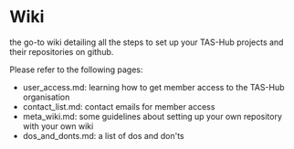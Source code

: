 # Wiki
the go-to wiki detailing all the steps to set up your TAS-Hub projects and their repositories on github. 

Please refer to the following pages:
* user_access.md: learning how to get member access to the TAS-Hub organisation 
* contact_list.md: contact emails for member access
* meta_wiki.md: some guidelines about setting up your own repository with your own wiki
* dos_and_donts.md: a list of dos and don'ts
